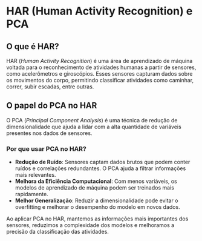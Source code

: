 # HAR (Human Activity Recognition) e PCA  

## O que é HAR?  

HAR (*Human Activity Recognition*) é uma área de aprendizado de máquina voltada para o reconhecimento de atividades humanas a partir de sensores, como acelerômetros e giroscópios. Esses sensores capturam dados sobre os movimentos do corpo, permitindo classificar atividades como caminhar, correr, subir escadas, entre outras.  

## O papel do PCA no HAR  

O PCA (*Principal Component Analysis*) é uma técnica de redução de dimensionalidade que ajuda a lidar com a alta quantidade de variáveis presentes nos dados de sensores.  

### Por que usar PCA no HAR?  

- **Redução de Ruído**: Sensores captam dados brutos que podem conter ruídos e correlações redundantes. O PCA ajuda a filtrar informações mais relevantes.  
- **Melhora da Eficiência Computacional**: Com menos variáveis, os modelos de aprendizado de máquina podem ser treinados mais rapidamente.  
- **Melhor Generalização**: Reduzir a dimensionalidade pode evitar o overfitting e melhorar o desempenho do modelo em novos dados.  

Ao aplicar PCA no HAR, mantemos as informações mais importantes dos sensores, reduzimos a complexidade dos modelos e melhoramos a precisão da classificação das atividades.  
